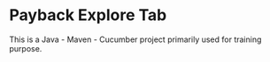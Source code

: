 # Payback Explore Tab
This is a Java - Maven - Cucumber project primarily used for training purpose.
